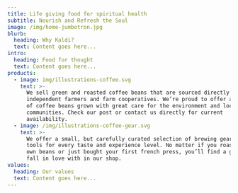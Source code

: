 ```yaml
---
title: Life giving food for spiritual health
subtitle: Nourish and Refresh the Soul
image: /img/home-jumbotron.jpg
blurb:
  heading: Why Kaldi?
  text: Content goes here...
intro:
  heading: Food for thought
  text: Content goes here...
products:
  - image: img/illustrations-coffee.svg
    text: >-
      We sell green and roasted coffee beans that are sourced directly from
      independent farmers and farm cooperatives. We’re proud to offer a variety
      of coffee beans grown with great care for the environment and local
      communities. Check our post or contact us directly for current
      availability.
  - image: /img/illustrations-coffee-gear.svg
    text: >-
      We offer a small, but carefully curated selection of brewing gear and
      tools for every taste and experience level. No matter if you roast your
      own beans or just bought your first french press, you’ll find a gadget to
      fall in love with in our shop.
values:
  heading: Our values
  text: Content goes here...
---
```


